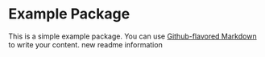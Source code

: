 # Example Package

This is a simple example package. You can use
[Github-flavored Markdown](https://guides.github.com/features/mastering-markdown/)
to write your content.
new readme information